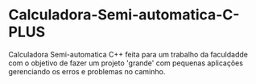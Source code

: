 # Calculadora-Semi-automatica-C-PLUS

Calculadora Semi-automatica C++ feita para um trabalho da faculdadde com o objetivo de fazer um projeto 'grande' com pequenas aplicações gerenciando os erros e problemas no caminho.


